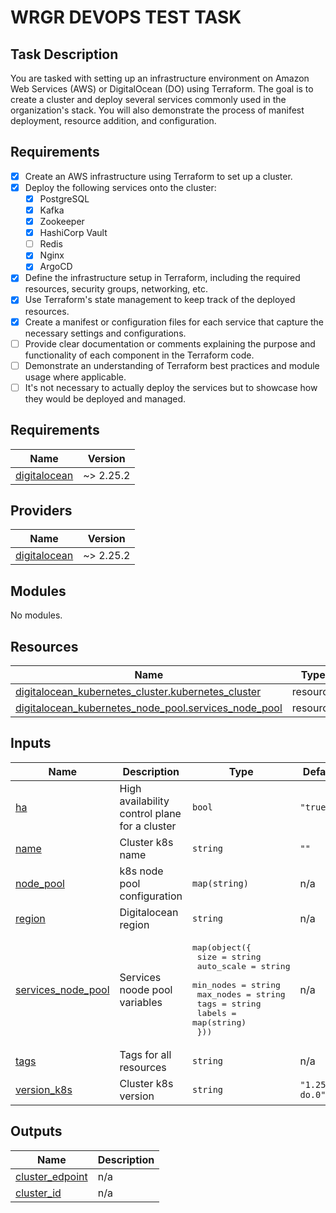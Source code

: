 <!-- BEGIN_TF_DOCS -->
# WRGR DEVOPS TEST TASK

## Task Description

You are tasked with setting up an infrastructure environment on Amazon Web Services (AWS) or DigitalOcean (DO) using Terraform. The goal is to create a cluster and deploy several services commonly used in the organization's stack. You will also demonstrate the process of manifest deployment, resource addition, and configuration.

## Requirements

- [x] Create an AWS infrastructure using Terraform to set up a cluster.
- [x] Deploy the following services onto the cluster:
    - [x] PostgreSQL
    - [x] Kafka
    - [x] Zookeeper
    - [x] HashiCorp Vault
    - [ ] Redis
    - [x] Nginx
    - [x] ArgoCD
- [x] Define the infrastructure setup in Terraform, including the required resources, security groups, networking, etc.
- [x] Use Terraform's state management to keep track of the deployed resources.
- [x] Create a manifest or configuration files for each service that capture the necessary settings and configurations.
- [ ] Provide clear documentation or comments explaining the purpose and functionality of each component in the Terraform code.
- [ ] Demonstrate an understanding of Terraform best practices and module usage where applicable.
- [ ] It's not necessary to actually deploy the services but to showcase how they would be deployed and managed.

## Requirements

| Name | Version |
|------|---------|
| <a name="requirement_digitalocean"></a> [digitalocean](#requirement\_digitalocean) | ~> 2.25.2 |

## Providers

| Name | Version |
|------|---------|
| <a name="provider_digitalocean"></a> [digitalocean](#provider\_digitalocean) | ~> 2.25.2 |

## Modules

No modules.

## Resources

| Name | Type |
|------|------|
| [digitalocean_kubernetes_cluster.kubernetes_cluster](https://registry.terraform.io/providers/digitalocean/digitalocean/latest/docs/resources/kubernetes_cluster) | resource |
| [digitalocean_kubernetes_node_pool.services_node_pool](https://registry.terraform.io/providers/digitalocean/digitalocean/latest/docs/resources/kubernetes_node_pool) | resource |

## Inputs

| Name | Description | Type | Default | Required |
|------|-------------|------|---------|:--------:|
| <a name="input_ha"></a> [ha](#input\_ha) | High availability control plane for a cluster | `bool` | `"true"` | no |
| <a name="input_name"></a> [name](#input\_name) | Cluster k8s name | `string` | `""` | no |
| <a name="input_node_pool"></a> [node\_pool](#input\_node\_pool) | k8s node pool configuration | `map(string)` | n/a | yes |
| <a name="input_region"></a> [region](#input\_region) | Digitalocean region | `string` | n/a | yes |
| <a name="input_services_node_pool"></a> [services\_node\_pool](#input\_services\_node\_pool) | Services noode pool variables | <pre>map(object({<br>    size       = string<br>    auto_scale = string<br>    min_nodes  = string<br>    max_nodes  = string<br>    tags       = string<br>    labels     = map(string)<br>  }))</pre> | n/a | yes |
| <a name="input_tags"></a> [tags](#input\_tags) | Tags for all resources | `string` | n/a | yes |
| <a name="input_version_k8s"></a> [version\_k8s](#input\_version\_k8s) | Cluster k8s version | `string` | `"1.25.4-do.0"` | no |

## Outputs

| Name | Description |
|------|-------------|
| <a name="output_cluster_edpoint"></a> [cluster\_edpoint](#output\_cluster\_edpoint) | n/a |
| <a name="output_cluster_id"></a> [cluster\_id](#output\_cluster\_id) | n/a |
<!-- END_TF_DOCS -->
